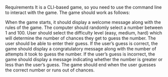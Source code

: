 Requirements
It is a CLI-based game, so you need to use the command line to interact with the game. The game should work as follows:

When the game starts, it should display a welcome message along with the rules of the game.
The computer should randomly select a number between 1 and 100.
User should select the difficulty level (easy, medium, hard) which will determine the number of chances they get to guess the number.
The user should be able to enter their guess.
If the user’s guess is correct, the game should display a congratulatory message along with the number of attempts it took to guess the number.
If the user’s guess is incorrect, the game should display a message indicating whether the number is greater or less than the user’s guess.
The game should end when the user guesses the correct number or runs out of chances.
